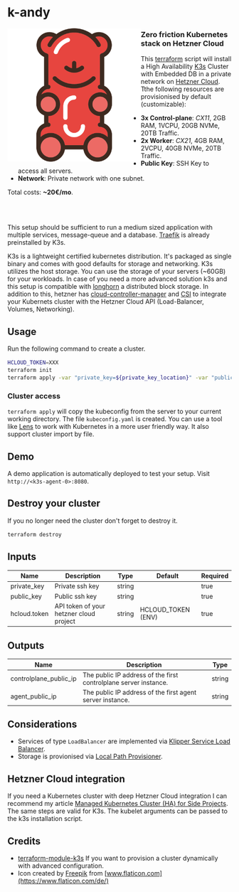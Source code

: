 # k-andy

<img align="left" height="300" src="logo.svg"/>

### Zero friction Kubernetes stack on Hetzner Cloud

This [terraform](https://www.terraform.io/) script will install a High Availability [K3s](https://rancher.com/docs/k3s/latest/en/) Cluster with Embedded DB in a private network on [Hetzner Cloud](https://www.hetzner.com/de/cloud). Tthe following resources are provisionised by default (customizable):

- **3x Control-plane**: _CX11_, 2GB RAM, 1VCPU, 20GB NVMe, 20TB Traffic.
- **2x Worker**: _CX21_, 4GB RAM, 2VCPU, 40GB NVMe, 20TB Traffic.
- **Public Key**: SSH Key to access all servers.
- **Network**: Private network with one subnet.

Total costs: **~20€/mo**.

</br>
</br>

This setup should be sufficient to run a medium sized application with multiple services, message-queue and a database. [Traefik](https://doc.traefik.io/traefik/) is already preinstalled by K3s.

K3s is a lightweight certified kubernetes distribution. It's packaged as single binary and comes with good defaults for storage and networking. K3s utilizes the host storage. You can use the storage of your servers (~60GB) for your workloads. In case of you need a more advanced solution k3s and this setup is compatible with [longhorn](https://github.com/longhorn/longhorn) a distributed block storage. In addition to this, hetzner has [cloud-controller-manager](https://github.com/hetznercloud/hcloud-cloud-controller-manager) and [CSI](https://github.com/hetznercloud/csi-driver) to integrate your Kubernets cluster with the Hetzner Cloud API (Load-Balancer, Volumes, Networking).

## Usage

Run the following command to create a cluster.

```sh
HCLOUD_TOKEN=XXX
terraform init
terraform apply -var "private_key=${private_key_location}" -var "public_key=${public_key_location}"
```

### Cluster access

`terraform apply` will copy the kubeconfig from the server to your current working directory. The file `kubeconfig.yaml` is created. You can use a tool like [Lens](https://k8slens.dev/) to work with Kubernetes in a more user friendly way. It also support cluster import by file.

## Demo

A demo application is automatically deployed to test your setup. Visit `http://<k3s-agent-0>:8080`.

## Destroy your cluster

If you no longer need the cluster don't forget to destroy it.

```sh
terraform destroy
```

## Inputs

| Name         | Description                             | Type   | Default            | Required |
| ------------ | --------------------------------------- | ------ | ------------------ | -------- |
| private_key  | Private ssh key                         | string |                    | true     |
| public_key   | Public ssh key                          | string |                    | true     |
| hcloud.token | API token of your hetzner cloud project | string | HCLOUD_TOKEN (ENV) | true     |

## Outputs

| Name                   | Description                                                      | Type   |
| ---------------------- | ---------------------------------------------------------------- | ------ |
| controlplane_public_ip | The public IP address of the first controlplane server instance. | string |
| agent_public_ip        | The public IP address of the first agent server instance.        | string |

## Considerations

- Services of type `LoadBalancer` are implemented via [Klipper Service Load Balancer](https://github.com/k3s-io/klipper-lb).
- Storage is provionised via [Local Path Provisioner](https://github.com/rancher/local-path-provisioner).

## Hetzner Cloud integration

If you need a Kubernetes cluster with deep Hetzner Cloud integration I can recommend my article [Managed Kubernetes Cluster (HA) for Side Projects](https://dustindeus.medium.com/managed-kubernetes-cluster-ha-for-side-projects-47f74e2f9436). The same steps are valid for K3s. The kubelet arguments can be passed to the k3s installation script.

## Credits

- [terraform-module-k3s](https://github.com/xunleii/terraform-module-k3s) If you want to provision a cluster dynamically with advanced configuration.
- Icon created by [Freepik](https://www.freepik.com) from [www.flaticon.com](https://www.flaticon.com/de/)
